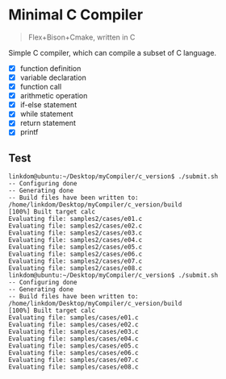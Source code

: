 # Minimal C Compiler

> Flex+Bison+Cmake, written in C

Simple C compiler, which can compile a subset of C language.

- [x] function definition
- [x] variable declaration
- [x] function call
- [x] arithmetic operation
- [x] if-else statement
- [x] while statement
- [x] return statement
- [x] printf

## Test

```shell
linkdom@ubuntu:~/Desktop/myCompiler/c_version$ ./submit.sh 
-- Configuring done
-- Generating done
-- Build files have been written to: /home/linkdom/Desktop/myCompiler/c_version/build
[100%] Built target calc
Evaluating file: samples2/cases/e01.c
Evaluating file: samples2/cases/e02.c
Evaluating file: samples2/cases/e03.c
Evaluating file: samples2/cases/e04.c
Evaluating file: samples2/cases/e05.c
Evaluating file: samples2/cases/e06.c
Evaluating file: samples2/cases/e07.c
Evaluating file: samples2/cases/e08.c
linkdom@ubuntu:~/Desktop/myCompiler/c_version$ ./submit.sh 
-- Configuring done
-- Generating done
-- Build files have been written to: /home/linkdom/Desktop/myCompiler/c_version/build
[100%] Built target calc
Evaluating file: samples/cases/e01.c
Evaluating file: samples/cases/e02.c
Evaluating file: samples/cases/e03.c
Evaluating file: samples/cases/e04.c
Evaluating file: samples/cases/e05.c
Evaluating file: samples/cases/e06.c
Evaluating file: samples/cases/e07.c
Evaluating file: samples/cases/e08.c
```
